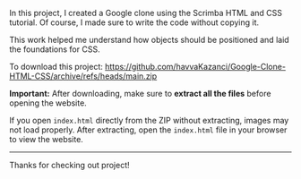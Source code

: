 In this project, I created a Google clone using the Scrimba HTML and CSS tutorial. Of course, I made sure to write the code without copying it.

This work helped me understand how objects should be positioned and laid the foundations for CSS.

To download this project:
https://github.com/havvaKazanci/Google-Clone-HTML-CSS/archive/refs/heads/main.zip


**Important:** After downloading, make sure to **extract all the files** before opening the website.  

If you open `index.html` directly from the ZIP without extracting, images may not load properly.
After extracting, open the `index.html` file in your browser to view the website.

---

Thanks for checking out project!
